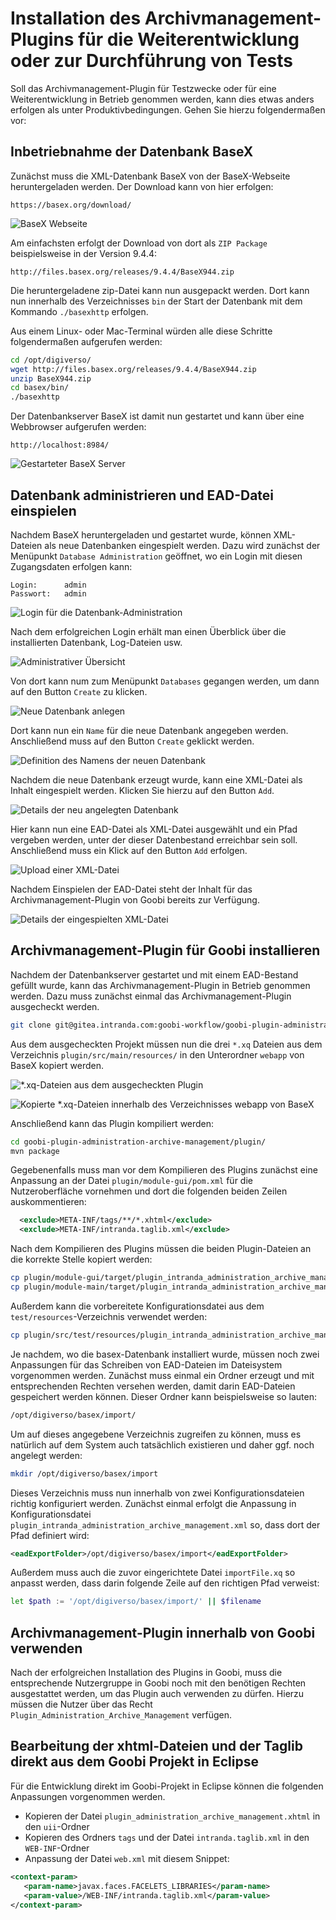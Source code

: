 # Installation des Archivmanagement-Plugins für die Weiterentwicklung oder zur Durchführung von Tests

Soll das Archivmanagement-Plugin für Testzwecke oder für eine Weiterentwicklung in Betrieb genommen werden, kann dies etwas anders erfolgen als unter Produktivbedingungen. Gehen Sie hierzu folgendermaßen vor:

## Inbetriebnahme der Datenbank BaseX

Zunächst muss die XML-Datenbank BaseX von der BaseX-Webseite heruntergeladen werden. Der Download kann von hier erfolgen:

```
https://basex.org/download/
```

![BaseX Webseite](../../.gitbook/assets/intranda_administration_archive_management_install_01.png)

Am einfachsten erfolgt der Download von dort als `ZIP Package` beispielsweise in der Version 9.4.4:

```
http://files.basex.org/releases/9.4.4/BaseX944.zip
```

Die heruntergeladene zip-Datei kann nun ausgepackt werden. Dort kann nun innerhalb des Verzeichnisses `bin` der Start der Datenbank mit dem Kommando `./basexhttp` erfolgen.

Aus einem Linux- oder Mac-Terminal würden alle diese Schritte folgendermaßen aufgerufen werden:

```bash
cd /opt/digiverso/
wget http://files.basex.org/releases/9.4.4/BaseX944.zip
unzip BaseX944.zip
cd basex/bin/
./basexhttp
```

Der Datenbankserver BaseX ist damit nun gestartet und kann über eine Webbrowser aufgerufen werden:

```
http://localhost:8984/
```

![Gestarteter BaseX Server](../../.gitbook/assets/intranda_administration_archive_management_install_02.png)

## Datenbank administrieren und EAD-Datei einspielen
Nachdem BaseX heruntergeladen und gestartet wurde, können XML-Dateien als neue Datenbanken eingespielt werden. Dazu wird zunächst der Menüpunkt `Database Administration` geöffnet, wo ein Login mit diesen Zugangsdaten erfolgen kann:

```
Login:      admin
Passwort:   admin
```

![Login für die Datenbank-Administration](../../.gitbook/assets/intranda_administration_archive_management_install_03.png)

Nach dem erfolgreichen Login erhält man einen Überblick über die installierten Datenbank, Log-Dateien usw.

![Administrativer Übersicht](../../.gitbook/assets/intranda_administration_archive_management_install_04.png)

Von dort kann num zum Menüpunkt `Databases` gegangen werden, um dann auf den Button `Create` zu klicken.

![Neue Datenbank anlegen](../../.gitbook/assets/intranda_administration_archive_management_install_05.png)

Dort kann nun ein `Name` für die neue Datenbank angegeben werden. Anschließend muss auf den Button `Create` geklickt werden.

![Definition des Namens der neuen Datenbank](../../.gitbook/assets/intranda_administration_archive_management_install_06.png)

Nachdem die neue Datenbank erzeugt wurde, kann eine XML-Datei als Inhalt eingespielt werden. Klicken Sie hierzu auf den Button `Add`.

![Details der neu angelegten Datenbank](../../.gitbook/assets/intranda_administration_archive_management_install_07.png)

Hier kann nun eine EAD-Datei als XML-Datei ausgewählt und ein Pfad vergeben werden, unter der dieser Datenbestand erreichbar sein soll. Anschließend muss ein Klick auf den Button `Add` erfolgen.

![Upload einer XML-Datei](../../.gitbook/assets/intranda_administration_archive_management_install_08.png)

Nachdem Einspielen der EAD-Datei steht der Inhalt für das Archivmanagement-Plugin von Goobi bereits zur Verfügung.

![Details der eingespielten XML-Datei](../../.gitbook/assets/intranda_administration_archive_management_install_09.png)

## Archivmanagement-Plugin für Goobi installieren

Nachdem der Datenbankserver gestartet und mit einem EAD-Bestand gefüllt wurde, kann das Archivmanagement-Plugin in Betrieb genommen werden. Dazu muss zunächst einmal das Archivmanagement-Plugin ausgecheckt werden.

```bash
git clone git@gitea.intranda.com:goobi-workflow/goobi-plugin-administration-archive-management.git
```

Aus dem ausgecheckten Projekt müssen nun die drei `*.xq` Dateien aus dem Verzeichnis `plugin/src/main/resources/` in den Unterordner `webapp` von BaseX kopiert werden.  

![*.xq-Dateien aus dem ausgecheckten Plugin](../../.gitbook/assets/intranda_administration_archive_management_install_10.png)

![Kopierte *.xq-Dateien innerhalb des Verzeichnisses webapp von BaseX](../../.gitbook/assets/intranda_administration_archive_management_install_11.png)

Anschließend kann das Plugin kompiliert werden:

```bash
cd goobi-plugin-administration-archive-management/plugin/
mvn package
```

Gegebenenfalls muss man vor dem Kompilieren des Plugins zunächst eine Anpassung an der Datei `plugin/module-gui/pom.xml` für die Nutzeroberfläche vornehmen und dort die folgenden beiden Zeilen auskommentieren:

```xml
  <exclude>META-INF/tags/**/*.xhtml</exclude>
  <exclude>META-INF/intranda.taglib.xml</exclude>
```

Nach dem Kompilieren des Plugins müssen die beiden Plugin-Dateien an die korrekte Stelle kopiert werden:

``` bash
cp plugin/module-gui/target/plugin_intranda_administration_archive_management-GUI.jar /opt/digiverso/goobi/plugins/GUI
cp plugin/module-main/target/plugin_intranda_administration_archive_management.jar /opt/digiverso/goobi/plugins/administration
```

Außerdem kann die vorbereitete Konfigurationsdatei aus dem `test/resources`-Verzeichnis verwendet werden:

``` bash
cp plugin/src/test/resources/plugin_intranda_administration_archive_management.xml /opt/digiverso/goobi/config
```

Je nachdem, wo die basex-Datenbank installiert wurde, müssen noch zwei Anpassungen für das Schreiben von EAD-Dateien im Dateisystem vorgenommen werden. Zunächst muss einmal ein Ordner erzeugt und mit entsprechenden Rechten versehen werden, damit darin EAD-Dateien gespeichert werden können. Dieser Ordner kann beispielsweise so lauten:

``` bash
/opt/digiverso/basex/import/
```

Um auf dieses angegebene Verzeichnis zugreifen zu können, muss es natürlich auf dem System auch tatsächlich existieren und daher ggf. noch angelegt werden:

``` bash
mkdir /opt/digiverso/basex/import
```

Dieses Verzeichnis muss nun innerhalb von zwei Konfigurationsdateien richtig konfiguriert werden. Zunächst einmal erfolgt die Anpassung in Konfigurationsdatei `plugin_intranda_administration_archive_management.xml` so, dass dort der Pfad definiert wird:

``` xml
<eadExportFolder>/opt/digiverso/basex/import</eadExportFolder>
```

Außerdem muss auch die zuvor eingerichtete Datei `importFile.xq` so anpasst werden, dass darin folgende Zeile auf den richtigen Pfad verweist:

``` bash
let $path := '/opt/digiverso/basex/import/' || $filename
```

## Archivmanagement-Plugin innerhalb von Goobi verwenden

Nach der erfolgreichen Installation des Plugins in Goobi, muss die entsprechende Nutzergruppe in Goobi noch mit den benötigen Rechten ausgestattet werden, um das Plugin auch verwenden zu dürfen. Hierzu müssen die Nutzer über das Recht `Plugin_Administration_Archive_Management` verfügen.

## Bearbeitung der xhtml-Dateien und der Taglib direkt aus dem Goobi Projekt in Eclipse

Für die Entwicklung direkt im Goobi-Projekt in Eclipse können die folgenden Anpassungen vorgenommen werden.

- Kopieren der Datei `plugin_administration_archive_management.xhtml` in den `uii`-Ordner
- Kopieren des Ordners `tags` und der Datei `intranda.taglib.xml` in den `WEB-INF`-Ordner
- Anpassung der Datei `web.xml` mit diesem Snippet:

``` xml
<context-param>
   <param-name>javax.faces.FACELETS_LIBRARIES</param-name>
   <param-value>/WEB-INF/intranda.taglib.xml</param-value>
</context-param>
```